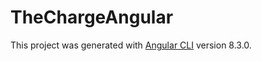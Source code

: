 # TheChargeAngular

This project was generated with [Angular CLI](https://github.com/angular/angular-cli) version 8.3.0.


